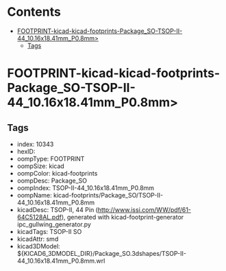 



Contents
========

* [FOOTPRINT-kicad-kicad-footprints-Package_SO-TSOP-II-44_10.16x18.41mm_P0.8mm>](#footprint-kicad-kicad-footprints-package_so-tsop-ii-44_1016x1841mm_p08mm)
	* [Tags](#tags)

# FOOTPRINT-kicad-kicad-footprints-Package_SO-TSOP-II-44_10.16x18.41mm_P0.8mm>

## Tags

- index: 10343
- hexID: 
- oompType: FOOTPRINT
- oompSize: kicad
- oompColor: kicad-footprints
- oompDesc: Package_SO
- oompIndex: TSOP-II-44_10.16x18.41mm_P0.8mm
- oompName: kicad-footprints/Package_SO/TSOP-II-44_10.16x18.41mm_P0.8mm
- kicadDesc: TSOP-II, 44 Pin (http://www.issi.com/WW/pdf/61-64C5128AL.pdf), generated with kicad-footprint-generator ipc_gullwing_generator.py
- kicadTags: TSOP-II SO
- kicadAttr: smd
- kicad3DModel: ${KICAD6_3DMODEL_DIR}/Package_SO.3dshapes/TSOP-II-44_10.16x18.41mm_P0.8mm.wrl
